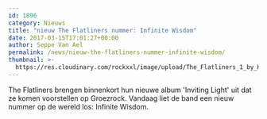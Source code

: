 ```yaml
---
id: 1896
category: Nieuws
title: "nieuw The Flatliners nummer: Infinite Wisdom"
date: 2017-03-15T17:01:27+00:00
author: Seppe Van Ael
permalink: /news/nieuw-the-flatliners-nummer-infinite-wisdom/
thumbnail: >-
  https://res.cloudinary.com/rockxxl/image/upload/The_Flatliners_1_by_Katie_Hovland.jpg
---
```

The Flatliners brengen binnenkort hun nieuwe album 'Inviting Light' uit dat ze komen voorstellen op Groezrock. Vandaag liet de band een nieuw nummer op de wereld los: Infinite Wisdom.
